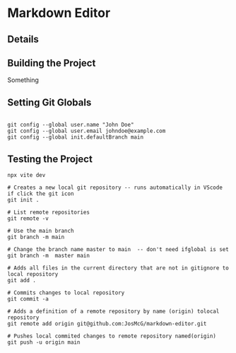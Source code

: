 # Markdown Editor

## Details

## Building the Project

 Something

## Setting Git Globals

```shell

git config --global user.name "John Doe"
git config --global user.email johndoe@example.com
git config --global init.defaultBranch main
```

## Testing the Project

```shell
npx vite dev
```

```shell
# Creates a new local git repository -- runs automatically in VScode if click the git icon
git init .

# List remote repositories
git remote -v 

# Use the main branch
git branch -m main

# Change the branch name master to main  -- don't need ifglobal is set
git branch -m  master main

# Adds all files in the current directory that are not in gitignore to local repository
git add .

# Commits changes to local repository
git commit -a

# Adds a definition of a remote repository by name (origin) tolocal repository
git remote add origin git@github.com:JosMcG/markdown-editor.git

# Pushes local commited changes to remote repository named(origin)
git push -u origin main
```

